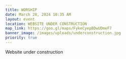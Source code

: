 ```yaml
---
title: WORSHIP
date: March 28, 2024 10:35 AM
layout: event
location: WEBSITE UNDER CONSTRUCTION
map_link: https://goo.gl/maps/FykeCyepBDwUDmeF7
banner_image: /images/uploads/underconstruction.jpg
priority: true
---
```

W﻿ebsite under construction
